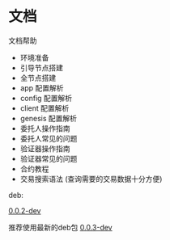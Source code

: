 # 文档

文档帮助


- 环境准备
- 引导节点搭建
- 全节点搭建
- app 配置解析
- config 配置解析
- client 配置解析
- genesis 配置解析
- 委托人操作指南
- 委托人常见的问题
- 验证器操作指南
- 验证器常见的问题
- 合约教程
- 交易搜索语法 (查询需要的交易数据十分方便)

deb: 

[0.0.2-dev](https://github.com/HermitMatrixNetwork/HermitMatrixNetwork/releases/download/v0.0.2/hermitmatrixnetwork_0.0.2-dev_amd64.deb)

推荐使用最新的deb包
[0.0.3-dev](https://github.com/HermitMatrixNetwork/HermitMatrixNetwork/releases/download/v0.0.3/hermitmatrixnetwork_0.0.3-dev_amd64.deb)